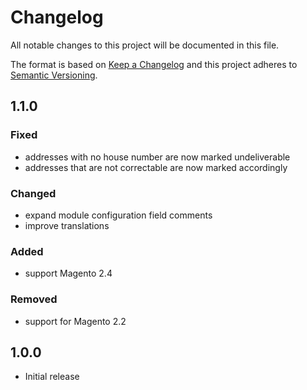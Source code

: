 # Changelog
All notable changes to this project will be documented in this file.

The format is based on [Keep a Changelog](http://keepachangelog.com/en/1.0.0/)
and this project adheres to [Semantic Versioning](http://semver.org/spec/v2.0.0.html).

## 1.1.0

### Fixed

- addresses with no house number are now marked undeliverable
- addresses that are not correctable are now marked accordingly

### Changed

- expand module configuration field comments
- improve translations

### Added

- support Magento 2.4

### Removed

- support for Magento 2.2

## 1.0.0

- Initial release
